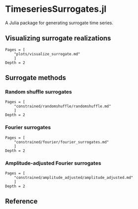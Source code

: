 # TimeseriesSurrogates.jl

A Julia package for generating surrogate time series.

[](examples/iaaft_ex.png)

## Visualizing surrogate realizations

```@contents
Pages = [
    "plots/visualize_surrogate.md"
    ]
Depth = 2
```

## Surrogate methods

### Random shuffle surrogates

```@contents
Pages = [
    "constrained/randomshuffle/randomshuffle.md"
    ]
Depth = 2
```

### Fourier surrogates

```@contents
Pages = [
    "constrained/fourier/fourier_surrogates.md"
    ]
Depth = 2
```

### Amplitude-adjusted Fourier surrogates

```@contents
Pages = [
    "constrained/amplitude_adjusted/amplitude_adjusted.md"
    ]
Depth = 2
```



## Reference

```@index
```

